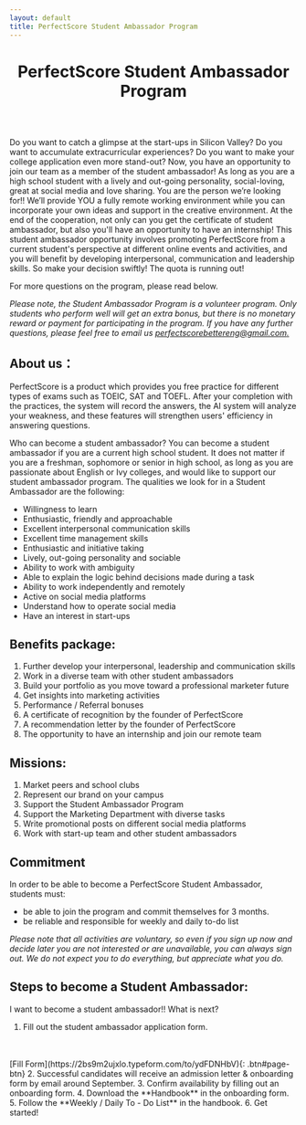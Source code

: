 ```yaml
---
layout: default
title: PerfectScore Student Ambassador Program 
---
```

<h1 style="text-align: center; margin-bottom: 64px; font-weight:bold;">PerfectScore Student Ambassador Program</h1>


Do you want to catch a glimpse at the start-ups in Silicon Valley? Do you want to accumulate extracurricular experiences? Do you want to make your college application even more stand-out? Now, you have an opportunity to join our team as a member of the student ambassador! As long as you are a high school student with a lively and out-going personality, social-loving, great at social media and love sharing. You are the person we’re looking for!! We’ll provide YOU a fully remote working environment while you can incorporate your own ideas and support in the creative environment. At the end of the cooperation, not only can you get the certificate of student ambassador, but also you'll have an opportunity to have an internship! This student ambassador opportunity involves promoting PerfectScore from a current student's perspective at different online events and activities, and you will benefit by developing interpersonal, communication and leadership skills. So make your decision swiftly! The quota is running out! 

For more questions on the program, please read below.

_*Please note, the Student Ambassador Program is a volunteer program. Only students who perform well will get an extra bonus, but there is no monetary reward or payment for participating in the program. If you have any further questions, please feel free to email us [perfectscorebettereng@gmail.com.](mailto:perfectscorebettereng@gmail.com.)*_

## About us：

PerfectScore is a product which provides you free practice for different types of exams such as TOEIC, SAT and TOEFL. After your completion with the practices, the system will record the answers, the AI system will analyze your weakness, and these features will strengthen users' efficiency in answering questions.

Who can become a student ambassador?
You can become a student ambassador if you are a current high school student. It does not matter if you are a freshman, sophomore or senior in high school, as long as you are passionate about English or Ivy colleges, and would like to support our student ambassador program.
The qualities we look for in a Student Ambassador are the following:
- Willingness to learn
- Enthusiastic, friendly and approachable
- Excellent interpersonal communication skills
- Excellent time management skills
- Enthusiastic and initiative taking
- Lively, out-going personality and sociable
- Ability to work with ambiguity
- Able to explain the logic behind decisions made during a task
- Ability to work independently and remotely
- Active on social media platforms
- Understand how to operate social media 
- Have an interest in start-ups

## Benefits package:

1. Further develop your interpersonal, leadership and communication skills
2. Work in a diverse team with other student ambassadors 
3. Build your portfolio as you move toward a professional marketer future
4. Get insights into marketing activities
5. Performance / Referral bonuses
6. A certificate of recognition by the founder of PerfectScore
7. A recommendation letter by the founder of PerfectScore
8. The opportunity to have an internship and join our remote team



## Missions:

1. Market peers and school clubs
2. Represent our brand on your campus
3. Support the Student Ambassador Program
4. Support the Marketing Department with diverse tasks
5. Write promotional posts on different social media platforms
6. Work with start-up team and other student ambassadors


## Commitment

In order to be able to become a PerfectScore Student Ambassador, students must:  
- be able to join the program and commit themselves for 3 months. 
- be reliable and responsible for weekly and daily to-do list

_*Please note that all activities are voluntary, so even if you sign up now and decide later you are not interested or are unavailable, you can always sign out. We do not expect you to do everything, but appreciate what you do.*_


## Steps to become a Student Ambassador:  

I want to become a student ambassador!! What is next?

1. Fill out the student ambassador application form.
<br>
<br>
[Fill Form](https://2bs9m2ujxlo.typeform.com/to/ydFDNHbV){: .btn#page-btn}
2. Successful candidates will receive an admission letter & onboarding form by email around September.
3. Confirm availability by filling out an onboarding form.
4. Download the **Handbook** in the onboarding form.
5. Follow the **Weekly / Daily To - Do List** in the handbook.
6. Get started!
